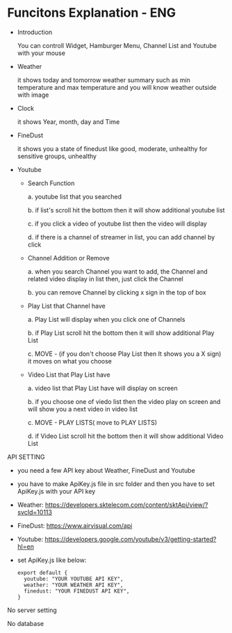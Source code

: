 # Funcitons Explanation - ENG

- Introduction

  You can controll Widget, Hamburger Menu, Channel List and Youtube with your mouse

- Weather

  it shows today and tomorrow weather summary such as min temperature and max temperature
  and you will know weather outside with image

- Clock

  it shows Year, month, day and Time

- FineDust

  it shows you a state of finedust like good, moderate, unhealthy for sensitive groups, unhealthy

- Youtube
  - Search Function

    a. youtube list that you searched

    b. if list's scroll hit the bottom then it will show additional youtube list

    c. if you click a video of youtube list then the video will display

    d. if there is a channel of streamer in list, you can add channel by click

  - Channel Addition or Remove

    a. when you search Channel you want to add, the Channel and related video display in list then, just click the Channel

    b. you can remove Channel by clicking x sign in the top of box

  - Play List that Channel have

    a. Play List will display when you click one of Channels

    b. if Play List scroll hit the bottom then it will show additional Play List

    c. MOVE - (if you don't choose Play List then It shows you a X sign) it moves on what you choose

  - Video List that Play List have

    a. video list that Play List have will display on screen

    b. if you choose one of viedo list then the video play on screen and will show you a next video in video list

    c. MOVE - PLAY LISTS( move to PLAY LISTS)

    d. if Video List scroll hit the bottom then it will show additional Video List

API SETTING
 - you need a few API key about Weather, FineDust and Youtube
 - you have to make ApiKey.js file in src folder and then you have to set ApiKey.js with your API key
 - Weather: https://developers.sktelecom.com/content/sktApi/view/?svcId=10113

 - FineDust: https://www.airvisual.com/api

 - Youtube: https://developers.google.com/youtube/v3/getting-started?hl=en

 - set ApiKey.js like below:

       export default {
         youtube: "YOUR YOUTUBE API KEY",
         weather: "YOUR WEATHER API KEY",
         finedust: "YOUR FINEDUST API KEY",
       }


No server setting

No database

